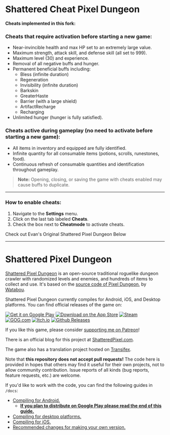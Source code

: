 # Shattered Cheat Pixel Dungeon

**Cheats implemented in this fork:**

### Cheats that require activation before starting a new game:
- Near-invincible health and max HP set to an extremely large value.
- Maximum strength, attack skill, and defense skill (all set to 999).
- Maximum level (30) and experience.
- Removal of all negative buffs and hunger.
- Permanent beneficial buffs including:
  - Bless (infinite duration)
  - Regeneration
  - Invisibility (infinite duration)
  - Barkskin
  - GreaterHaste
  - Barrier (with a large shield)
  - ArtifactRecharge
  - Recharging
- Unlimited hunger (hunger is fully satisfied).

### Cheats active during gameplay (no need to activate before starting a new game):
- All items in inventory and equipped are fully identified.
- Infinite quantity for all consumable items (potions, scrolls, runestones, food).
- Continuous refresh of consumable quantities and identification throughout gameplay.

> **Note:** Opening, closing, or saving the game with cheats enabled may cause buffs to duplicate.

---

### How to enable cheats:
1. Navigate to the **Settings** menu.
2. Click on the last tab labeled **Cheats**.
3. Check the box next to **Cheatmode** to activate cheats.

Check out Evan's Original Shattered Pixel Dungeon Below

---

# Shattered Pixel Dungeon

[Shattered Pixel Dungeon](https://shatteredpixel.com/shatteredpd/) is an open-source traditional roguelike dungeon crawler with randomized levels and enemies, and hundreds of items to collect and use. It's based on the [source code of Pixel Dungeon](https://github.com/00-Evan/pixel-dungeon-gradle), by [Watabou](https://www.watabou.ru).

Shattered Pixel Dungeon currently compiles for Android, iOS, and Desktop platforms. You can find official releases of the game on:

[![Get it on Google Play](https://shatteredpixel.com/assets/images/badges/gplay.png)](https://play.google.com/store/apps/details?id=com.shatteredpixel.shatteredpixeldungeon)
[![Download on the App Store](https://shatteredpixel.com/assets/images/badges/appstore.png)](https://apps.apple.com/app/shattered-pixel-dungeon/id1563121109)
[![Steam](https://shatteredpixel.com/assets/images/badges/steam.png)](https://store.steampowered.com/app/1769170/Shattered_Pixel_Dungeon/)<br>
[![GOG.com](https://shatteredpixel.com/assets/images/badges/gog.png)](https://www.gog.com/game/shattered_pixel_dungeon)
[![Itch.io](https://shatteredpixel.com/assets/images/badges/itch.png)](https://shattered-pixel.itch.io/shattered-pixel-dungeon)
[![Github Releases](https://shatteredpixel.com/assets/images/badges/github.png)](https://github.com/00-Evan/shattered-pixel-dungeon/releases)

If you like this game, please consider [supporting me on Patreon](https://www.patreon.com/ShatteredPixel)!

There is an official blog for this project at [ShatteredPixel.com](https://www.shatteredpixel.com/blog/).

The game also has a translation project hosted on [Transifex](https://www.transifex.com/shattered-pixel/shattered-pixel-dungeon/).

Note that **this repository does not accept pull requests!** The code here is provided in hopes that others may find it useful for their own projects, not to allow community contribution. Issue reports of all kinds (bug reports, feature requests, etc.) are welcome.

If you'd like to work with the code, you can find the following guides in `/docs`:
- [Compiling for Android.](docs/getting-started-android.md)
    - **[If you plan to distribute on Google Play please read the end of this guide.](docs/getting-started-android.md#distributing-your-apk)**
- [Compiling for desktop platforms.](docs/getting-started-desktop.md)
- [Compiling for iOS.](docs/getting-started-ios.md)
- [Recommended changes for making your own version.](docs/recommended-changes.md)